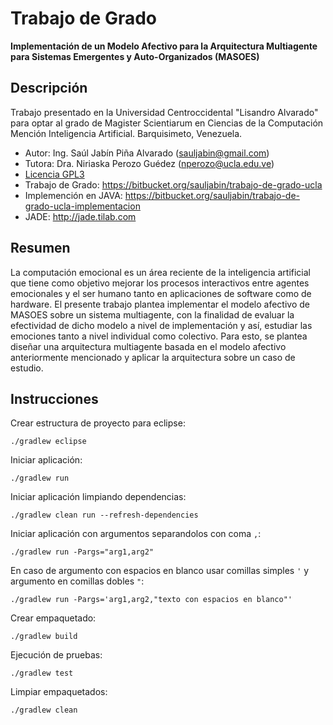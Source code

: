 # Trabajo de Grado

**Implementación de un Modelo Afectivo para la Arquitectura Multiagente para Sistemas Emergentes y Auto-Organizados (MASOES)**

## Descripción

Trabajo presentado en la Universidad Centroccidental "Lisandro Alvarado" para
optar al grado de Magister Scientiarum en Ciencias de la Computación Mención
Inteligencia Artificial. Barquisimeto, Venezuela.

* Autor: Ing. Saúl Jabín Piña Alvarado (<sauljabin@gmail.com>)
* Tutora: Dra. Niriaska Perozo Guédez (<nperozo@ucla.edu.ve>)
* [Licencia GPL3](http://www.gnu.org/licenses/)
* Trabajo de Grado: https://bitbucket.org/sauljabin/trabajo-de-grado-ucla
* Implemención en JAVA: https://bitbucket.org/sauljabin/trabajo-de-grado-ucla-implementacion
* JADE: http://jade.tilab.com

## Resumen

La computación emocional es un área reciente de la inteligencia artificial que
tiene como objetivo mejorar los procesos interactivos entre agentes emocionales
y el ser humano tanto en aplicaciones de software como de hardware. El presente
trabajo plantea implementar el modelo afectivo de MASOES sobre un sistema
multiagente, con la finalidad de evaluar la efectividad de dicho modelo a nivel
de implementación y así, estudiar las emociones tanto a nivel individual como
colectivo. Para esto, se plantea diseñar una arquitectura multiagente basada en
el modelo afectivo anteriormente mencionado y aplicar la arquitectura sobre un
caso de estudio.

## Instrucciones

Crear estructura de proyecto para eclipse:

```
./gradlew eclipse
```

Iniciar aplicación:

```
./gradlew run
```

Iniciar aplicación limpiando dependencias:

```
./gradlew clean run --refresh-dependencies
```

Iniciar aplicación con argumentos separandolos con coma `,`:

```
./gradlew run -Pargs="arg1,arg2"
```

En caso de argumento con espacios en blanco usar comillas simples `'` y argumento en comillas dobles `"`:

```
./gradlew run -Pargs='arg1,arg2,"texto con espacios en blanco"'
```

Crear empaquetado:

```
./gradlew build
```

Ejecución de pruebas:

```
./gradlew test
```

Limpiar empaquetados:

```
./gradlew clean
```

